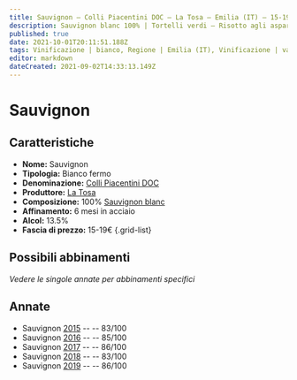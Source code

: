 ```yaml
---
title: Sauvignon – Colli Piacentini DOC – La Tosa – Emilia (IT) – 15-19€ – 2★-3★
description: Sauvignon blanc 100% | Tortelli verdi – Risotto agli asparagi
published: true
date: 2021-10-01T20:11:51.188Z
tags: Vinificazione | bianco, Regione | Emilia (IT), Vinificazione | varietale, Vinificazione | fermo, Valutazioni | 3 stelle, Vitigni | Malvasia di Candia aromatica, Prezzi | 15-19€, Alimento | pasta,  Alimento | risotto agli asparagi
editor: markdown
dateCreated: 2021-09-02T14:33:13.149Z
---
```


# Sauvignon

## Caratteristiche
- **Nome:** Sauvignon
- **Tipologia:** Bianco fermo
- **Denominazione:** [Colli Piacentini DOC](/denominazioni/Italia/Emilia/DOC-Colli-Piacentini)
- **Produttore:** [La Tosa](/produttori/Italia/Emilia/La-Tosa) 
- **Composizione:** 100% [Sauvignon blanc](/vitigni/Italia/sauvignon-blanc)
- **Affinamento:** 6 mesi in acciaio
- **Alcol:** 13.5%
- **Fascia di prezzo:** 15-19€
{.grid-list}

## Possibili abbinamenti
*Vedere le singole annate per abbinamenti specifici*

## Annate
- Sauvignon [2015](/vini/Italia/Emilia/La-Tosa/Sauvignon-Sauvignon/2015) -- <span class="star-2"></span> -- 83/100
- Sauvignon [2016](/vini/Italia/Emilia/La-Tosa/Sauvignon-Sauvignon/2016) -- <span class="star-3"></span> -- 85/100
- Sauvignon [2017](/vini/Italia/Emilia/La-Tosa/Sauvignon-Sauvignon/2017) -- <span class="star-3"></span> -- 86/100
- Sauvignon [2018](/vini/Italia/Emilia/La-Tosa/Sauvignon-Sauvignon/2018) -- <span class="star-2"></span> -- 83/100
- Sauvignon [2019](/vini/Italia/Emilia/La-Tosa/Sauvignon-Sauvignon/2019) -- <span class="star-3"></span> -- 86/100

